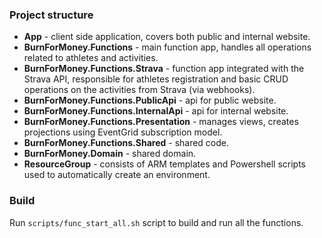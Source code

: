 ### Project structure

* **App** - client side application, covers both public and internal website.
* **BurnForMoney.Functions** - main function app, handles all operations related to athletes and activities.
* **BurnForMoney.Functions.Strava** - function app integrated with the Strava API, responsible for athletes registration and basic CRUD operations on the activities from Strava (via webhooks).
* **BurnForMoney.Functions.PublicApi** - api for public website.
* **BurnForMoney.Functions.InternalApi** - api for internal website.
* **BurnForMoney.Functions.Presentation** - manages views, creates projections using EventGrid subscription model.
* **BurnForMoney.Functions.Shared** - shared code.
* **BurnForMoney.Domain** - shared domain.
* **ResourceGroup** - consists of ARM templates and Powershell scripts used to automatically create an environment.

### Build

Run `scripts/func_start_all.sh` script to build and run all the functions.


